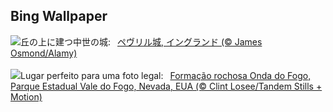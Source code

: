 ## Bing Wallpaper
![](https://www.bing.com/th?id=OHR.SpringCaveDale_JA-JP3237523322_UHD.jpg&w=1000)丘の上に建つ中世の城:&nbsp;&ensp;[ペヴリル城, イングランド (© James Osmond/Alamy)](https://www.bing.com/th?id=OHR.SpringCaveDale_JA-JP3237523322_UHD.jpg)
<br><br/>
![](https://www.bing.com/th?id=OHR.FireWave_PT-BR3949258525_UHD.jpg&w=1000)Lugar perfeito para uma foto legal:&nbsp;&ensp;[Formação rochosa Onda do Fogo, Parque Estadual Vale do Fogo, Nevada, EUA (© Clint Losee/Tandem Stills + Motion)](https://www.bing.com/th?id=OHR.FireWave_PT-BR3949258525_UHD.jpg)
<br><br/>
